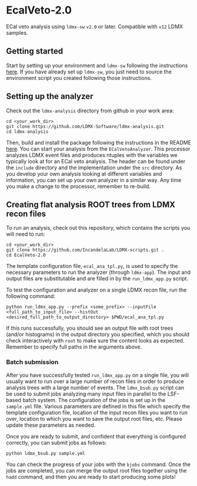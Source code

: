 # EcalVeto-2.0

ECal veto analysis using `ldmx-sw` `v2.0` or later. Compatible with `v12` LDMX samples.

## Getting started
Start by setting up your environment and `ldmx-sw` following the instructions [here](https://docs.google.com/presentation/d/1J58bSqR5rQvenrmgmnGBAYgQ4WQo8Wftb8GhfYRwB_w/edit#slide=id.g659a216f71_0_77u). If you have already set up `ldmx-sw`, you just need to source the environment script you created following those instructions.

## Setting up the analyzer
Check out the `ldmx-analysis` directory from github in your work area:

```
cd <your_work_dir>
git clone https://github.com/LDMX-Software/ldmx-analysis.git
cd ldmx-analysis
```

Then, build and install the package following the instructions in the README [here](https://github.com/LDMX-Software/ldmx-analysis). You can start your analysis from the `ECalVetoAnalyzer`. This processor analyzes LDMX event files and produces ntuples with the variables we typically look at for an ECal veto analysis. The header can be found under the `include` directory and the implementation under the `src` directory. As you develop your own analysis looking at different variables and information, you can set up your own analyzer in a similar way. Any time you make a change to the processor, remember to re-build.

## Creating flat analysis ROOT trees from LDMX recon files
To run an analysis, check out this repository, which contains the scripts you will need to run:

```
cd <your_work_dir>
git clone https://github.com/IncandelaLab/LDMX-scripts.git .
cd EcalVeto-2.0
```

The template configuration file, `ecal_ana_tpl.py`, is used to specify the necessary parameters to run the analyzer (through `ldmx-app`). The input and output files are substitutable and are filled in by the `run_ldmx_app.py` script.

To test the configuration and analyzer on a single LDMX recon file, run the following command:

```python run_ldmx_app.py --prefix <some_prefix> --inputFile <full_path_to_input_file> --histOut <desired_full_path_to_output_directory> $PWD/ecal_ana_tpl.py ```

If this runs successfully, you should see an output file with root trees (and/or histograms) in the output directory you specified, which you should check interactively with `root` to make sure the content looks as expected. Remember to specify full paths in the arguments above.

### Batch submission
After you have successfully tested `run_ldmx_app.py` on a single file, you will usually want to run over a large number of recon files in order to produce analysis trees with a large number of events. The `ldmx_bsub.py` script can be used to submit jobs analyzing many input files in parallel to the LSF-based batch system. The configuration of the jobs is set up in the `sample.yml` file. Various parameters are defined in this file which specify the template configuration file, location of the input recon files you want to run over, location to which you want to save the output root files, etc. Please update these parameters as needed.

Once you are ready to submit, and confident that everything is configured correctly, you can submit jobs as follows:

```
python ldmx_bsub.py sample.yml
```

You can check the progress of your jobs with the `bjobs` command. Once the jobs are completed, you can merge the output root files together using the `hadd` command, and then you are ready to start producing some plots!
